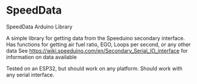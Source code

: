 # SpeedData
 SpeedData Arduino Library

A simple library for getting data from the Speeduino secondary interface.
Has functions for getting air fuel ratio, EGO, Loops per second, or any other data
See https://wiki.speeduino.com/en/Secondary_Serial_IO_interface
for information on data available 

Tested on an ESP32, but should work on any platform.
Should work with any serial interface.